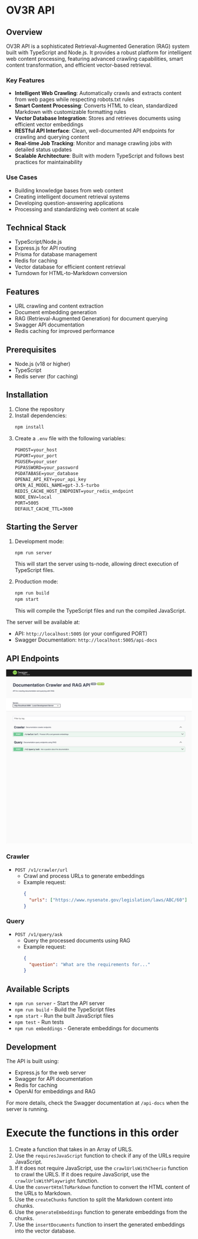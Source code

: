 # OV3R API

## Overview
OV3R API is a sophisticated Retrieval-Augmented Generation (RAG) system built with TypeScript and Node.js. It provides a robust platform for intelligent web content processing, featuring advanced crawling capabilities, smart content transformation, and efficient vector-based retrieval.

### Key Features
- **Intelligent Web Crawling**: Automatically crawls and extracts content from web pages while respecting robots.txt rules
- **Smart Content Processing**: Converts HTML to clean, standardized Markdown with customizable formatting rules
- **Vector Database Integration**: Stores and retrieves documents using efficient vector embeddings
- **RESTful API Interface**: Clean, well-documented API endpoints for crawling and querying content
- **Real-time Job Tracking**: Monitor and manage crawling jobs with detailed status updates
- **Scalable Architecture**: Built with modern TypeScript and follows best practices for maintainability

### Use Cases
- Building knowledge bases from web content
- Creating intelligent document retrieval systems
- Developing question-answering applications
- Processing and standardizing web content at scale

## Technical Stack
- TypeScript/Node.js
- Express.js for API routing
- Prisma for database management
- Redis for caching
- Vector database for efficient content retrieval
- Turndown for HTML-to-Markdown conversion

## Features

- URL crawling and content extraction
- Document embedding generation
- RAG (Retrieval-Augmented Generation) for document querying
- Swagger API documentation
- Redis caching for improved performance

## Prerequisites

- Node.js (v18 or higher)
- TypeScript
- Redis server (for caching)

## Installation

1. Clone the repository
2. Install dependencies:
   ```bash
   npm install
   ```
3. Create a `.env` file with the following variables:
   ```env
   PGHOST=your_host
   PGPORT=your_port
   PGUSER=your_user
   PGPASSWORD=your_password
   PGDATABASE=your_database
   OPENAI_API_KEY=your_api_key
   OPEN_AI_MODEL_NAME=gpt-3.5-turbo
   REDIS_CACHE_HOST_ENDPOINT=your_redis_endpoint
   NODE_ENV=local
   PORT=5005
   DEFAULT_CACHE_TTL=3600
   ```

## Starting the Server

1. Development mode:
   ```bash
   npm run server
   ```
   This will start the server using ts-node, allowing direct execution of TypeScript files.

2. Production mode:
   ```bash
   npm run build
   npm start
   ```
   This will compile the TypeScript files and run the compiled JavaScript.

The server will be available at:
- API: `http://localhost:5005` (or your configured PORT)
- Swagger Documentation: `http://localhost:5005/api-docs`

## API Endpoints

![Swagger UI Documentation](images/swagger.png)

### Crawler

- `POST /v1/crawler/url`
  - Crawl and process URLs to generate embeddings
  - Example request:
    ```json
    {
      "urls": ["https://www.nysenate.gov/legislation/laws/ABC/60"]
    }
    ```

### Query

- `POST /v1/query/ask`
  - Query the processed documents using RAG
  - Example request:
    ```json
    {
      "question": "What are the requirements for..."
    }
    ```

## Available Scripts

- `npm run server` - Start the API server
- `npm run build` - Build the TypeScript files
- `npm start` - Run the built JavaScript files
- `npm test` - Run tests
- `npm run embeddings` - Generate embeddings for documents

## Development

The API is built using:
- Express.js for the web server
- Swagger for API documentation
- Redis for caching
- OpenAI for embeddings and RAG

For more details, check the Swagger documentation at `/api-docs` when the server is running.

# Execute the functions in this order
1. Create a function that takes in an Array of URLS.
2. Use the `requiresJavaScript` function to check if any of the URLs require JavaScript.
3. If it does not require JavaScript, use the `crawlUrlsWithCheerio` function to crawl the URLS. If it does require JavaScript, use the `crawlUrlsWithPlaywright` function.
4. Use the `convertHtmlToMarkdown` function to convert the HTML content of the URLs to Markdown.
5. Use the `createChunks` function to split the Markdown content into chunks.
6. Use the `generateEmbeddings` function to generate embeddings from the chunks.
7. Use the `insertDocuments` function to insert the generated embeddings into the vector database.
